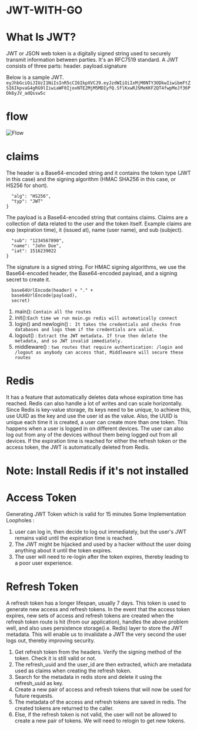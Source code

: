 # JWT-WITH-GO

# What Is JWT?
JWT or JSON web token is a digitally signed string used to securely transmit information between parties. It's an RFC7519 standard. A JWT consists of three parts: header. payload.signature

Below is a sample JWT.
```eyJhbGciOiJIUzI1NiIsInR5cCI6IkpXVCJ9.eyJzdWIiOiIxMjM0NTY3ODkwIiwibmFtZSI6IkpvaG4gRG9lIiwiaWF0IjoxNTE2MjM5MDIyfQ.SflKxwRJSMeKKF2QT4fwpMeJf36POk6yJV_adQssw5c```


# flow
![Flow](flow.png)

# claims
The header is a Base64-encoded string and it contains the token type (JWT in this case) and the signing algorithm (HMAC SHA256 in this case, or HS256 for short).
```{
  "alg": "HS256",
  "typ": "JWT"
}
```

The payload is a Base64-encoded string that contains claims. Claims are a collection of data related to the user and the token itself. Example claims are exp (expiration time), it (issued at), name (user name), and sub (subject).
```{
  "sub": "1234567890",
  "name": "John Doe",
  "iat": 1516239022
}
```
The signature is a signed string. For HMAC signing algorithms, we use the Base64-encoded header, the Base64-encoded payload, and a signing secret to create it.
```HMACSHA256(
  base64UrlEncode(header) + "." +
  base64UrlEncode(payload),
  secret)
```

1. main(): ```Contain all the routes```
2. init():```Each time we run main.go redis will automatically connect```
3. login() and newlogin() : ``` It takes the credentials and checks from databases and logs them if the credentials are valid.```
4. logout() : ```Extract the JWT metadata. If true then delete the metadata, and so JWT invalid immediately.```
5. middleware() : ```two routes that require authentication: /login and /logout as anybody can access that, Middleware will secure these routes```



# Redis
It has a feature that automatically deletes data whose expiration time has reached. Redis can also handle a lot of writes and can scale horizontally.
Since Redis is key-value storage, its keys need to be unique, to achieve this, use UUID as the key and use the user id as the value. Also, the UUID is unique each time it is created, a user can create more than one token. This happens when a user is logged in on different devices. The user can also log out from any of the devices without them being logged out from all devices.
If the expiration time is reached for either the refresh token or the access token, the JWT is automatically deleted from Redis.

# Note: Install Redis if it's not installed

# Access Token
Generating JWT Token which is valid for 15 minutes Some Implementation Loopholes :
1. user can log in, then decide to log out immediately, but the user's JWT remains valid until the expiration time is reached.
2. The JWT might be hijacked and used by a hacker without the user doing anything about it until the token expires.
3. The user will need to re-login after the token expires, thereby leading to a poor user experience.

# Refresh Token
A refresh token has a longer lifespan, usually 7 days. This token is used to generate new access and refresh tokens. In the event that the access token expires, new sets of access and refresh tokens are created when the refresh token route is hit (from our application), handles the above problem well, and also uses persistence storage(i.e. Redis) layer to store the JWT metadata. This will enable us to invalidate a JWT the very second the user logs out, thereby improving security.

1. Get refresh token from the headers. Verify the signing method of the token. Check it is still valid or not.
3. The refresh_uuid and the user_id are then extracted, which are metadata used as claims when creating the refresh token.
4. Search for the metadata in redis store and delete it using the refresh_uuid as key.
5. Create a new pair of access and refresh tokens that will now be used for future requests.
6. The metadata of the access and refresh tokens are saved in redis. The created tokens are returned to the caller.
7. Else, if the refresh token is not valid, the user will not be allowed to create a new pair of tokens. We will need to relogin to get new tokens.

